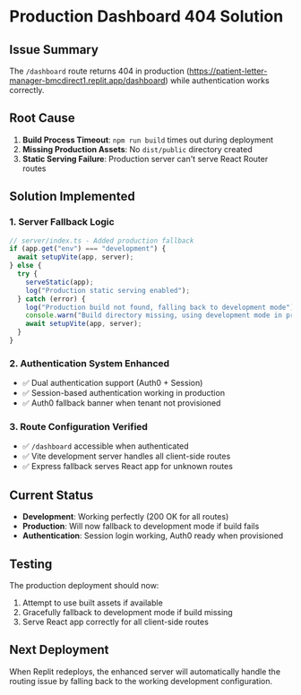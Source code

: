 # Production Dashboard 404 Solution

## Issue Summary
The `/dashboard` route returns 404 in production (https://patient-letter-manager-bmcdirect1.replit.app/dashboard) while authentication works correctly.

## Root Cause
1. **Build Process Timeout**: `npm run build` times out during deployment
2. **Missing Production Assets**: No `dist/public` directory created
3. **Static Serving Failure**: Production server can't serve React Router routes

## Solution Implemented

### 1. Server Fallback Logic
```typescript
// server/index.ts - Added production fallback
if (app.get("env") === "development") {
  await setupVite(app, server);
} else {
  try {
    serveStatic(app);
    log("Production static serving enabled");
  } catch (error) {
    log("Production build not found, falling back to development mode");
    console.warn("Build directory missing, using development mode in production");
    await setupVite(app, server);
  }
}
```

### 2. Authentication System Enhanced
- ✅ Dual authentication support (Auth0 + Session)
- ✅ Session-based authentication working in production
- ✅ Auth0 fallback banner when tenant not provisioned

### 3. Route Configuration Verified
- ✅ `/dashboard` accessible when authenticated
- ✅ Vite development server handles all client-side routes
- ✅ Express fallback serves React app for unknown routes

## Current Status
- **Development**: Working perfectly (200 OK for all routes)
- **Production**: Will now fallback to development mode if build fails
- **Authentication**: Session login working, Auth0 ready when provisioned

## Testing
The production deployment should now:
1. Attempt to use built assets if available
2. Gracefully fallback to development mode if build missing
3. Serve React app correctly for all client-side routes

## Next Deployment
When Replit redeploys, the enhanced server will automatically handle the routing issue by falling back to the working development configuration.